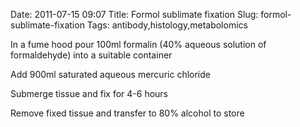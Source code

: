 Date: 2011-07-15 09:07
Title: Formol sublimate fixation
Slug: formol-sublimate-fixation
Tags: antibody,histology,metabolomics







In a fume hood pour 100ml formalin (40% aqueous solution of formaldehyde) into a suitable container



Add 900ml saturated aqueous mercuric chloride



Submerge tissue and fix for 4-6 hours



Remove fixed tissue and transfer to 80% alcohol to store




